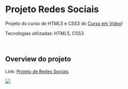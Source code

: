 <h1>Projeto Redes Sociais</h1>
<p>Projeto do curso de HTML5 e CSS3 do <a href="https://www.youtube.com/@CursoemVideo" target="_blank">Curso em Video</a>!</p>
<p>Tecnologias utilizadas: HTML5, CSS3</p>
<br>
<h2>Overview do projeto</h2>
<p>Link: <a href="https://sorenkazam.github.io/projeto-social/" target="_blank">Projeto de Redes Sociais</a></p>
<img src="https://github.com/SorenKazam/projeto-social/assets/46906203/fad8105a-0fd8-4408-870b-8c2b9ffa9032">
